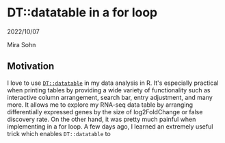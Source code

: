 # DT::datatable in a for loop

2022/10/07

Mira Sohn

## Motivation

I love to use [`DT::datatable`](https://rstudio.github.io/DT/) in my data analysis in R. It's especially practical when printing tables by providing a wide variety of functionality such as interactive column arrangement, search bar, entry adjustment, and many more. It allows me to explore my RNA-seq data table by arranging differentially expressed genes by the size of log2FoldChange or false discovery rate. On the other hand, it was pretty much painful when implementing in a for loop. A few days ago, I learned an extremely useful trick which enables `DT::datatable` to
